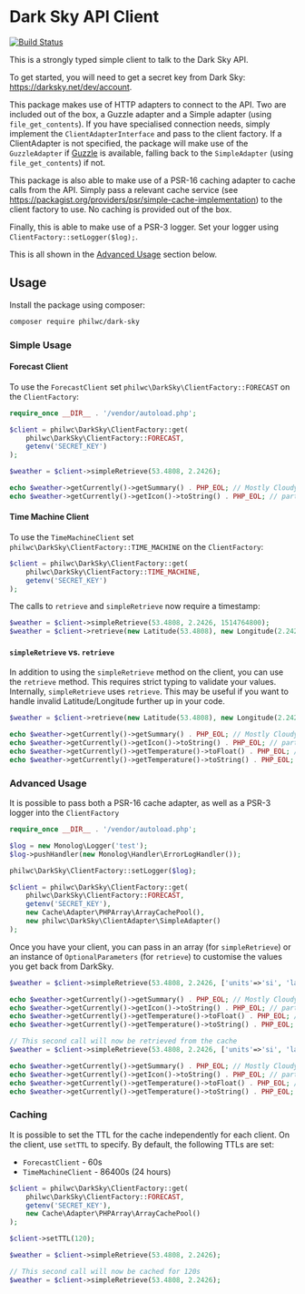 # Dark Sky API Client

[![Build Status](https://travis-ci.org/philwc/dark-sky.svg?branch=master)](https://travis-ci.org/philwc/dark-sky)

This is a strongly typed simple client to talk to the Dark Sky API.

To get started, you will need to get a secret key from Dark Sky: https://darksky.net/dev/account.

This package makes use of HTTP adapters to connect to the API. Two are included out of the box,
a Guzzle adapter and a Simple adapter (using `file_get_contents`). If you have specialised
connection needs, simply implement the `ClientAdapterInterface` and pass to the client factory. 
If a ClientAdapter is not specified, the package will make use of the `GuzzleAdapter` if 
[Guzzle](http://guzzlephp.org/) is available, falling back to the `SimpleAdapter` (using `file_get_contents`)
if not.

This package is also able to make use of a PSR-16 caching adapter to cache calls from the API.
Simply pass a relevant cache service (see https://packagist.org/providers/psr/simple-cache-implementation) 
to the client factory to use. No caching is provided out of the box.

Finally, this is able to make use of a PSR-3 logger. Set your logger using `ClientFactory::setLogger($log);`.

This is all shown in the [Advanced Usage](#advanced-usage) section below.

## Usage

Install the package using composer:

```bash
composer require philwc/dark-sky
```

### Simple Usage

#### Forecast Client
To use the `ForecastClient` set `philwc\DarkSky\ClientFactory::FORECAST` on the `ClientFactory`:
 
```php
require_once __DIR__ . '/vendor/autoload.php';

$client = philwc\DarkSky\ClientFactory::get(
    philwc\DarkSky\ClientFactory::FORECAST, 
    getenv('SECRET_KEY')
);

$weather = $client->simpleRetrieve(53.4808, 2.2426);

echo $weather->getCurrently()->getSummary() . PHP_EOL; // Mostly Cloudy
echo $weather->getCurrently()->getIcon()->toString() . PHP_EOL; // partly-cloudy-day
```
#### Time Machine Client

To use the `TimeMachineClient` set  `philwc\DarkSky\ClientFactory::TIME_MACHINE` on the `ClientFactory`:

```php
$client = philwc\DarkSky\ClientFactory::get(
    philwc\DarkSky\ClientFactory::TIME_MACHINE, 
    getenv('SECRET_KEY')
);
```

The calls to `retrieve` and `simpleRetrieve` now require a timestamp:

```php
$weather = $client->simpleRetrieve(53.4808, 2.2426, 1514764800);
$weather = $client->retrieve(new Latitude(53.4808), new Longitude(2.2426), new DateTimeImmutable('2018-01-01 00:00:00'));
```

#### `simpleRetrieve` vs. `retrieve`

In addition to using the `simpleRetrieve` method on the client, 
you can use the `retrieve` method. This requires strict typing to validate 
your values. Internally, `simpleRetrieve` uses `retrieve`. This may be useful if
you want to handle invalid Latitude/Longitude further up in your code.

```php
$weather = $client->retrieve(new Latitude(53.4808), new Longitude(2.2426), new OptionalParameters(['units'=>'si', 'lang' => 'en']));

echo $weather->getCurrently()->getSummary() . PHP_EOL; // Mostly Cloudy
echo $weather->getCurrently()->getIcon()->toString() . PHP_EOL; // partly-cloudy-day
echo $weather->getCurrently()->getTemperature()->toFloat() . PHP_EOL; // 17.71
echo $weather->getCurrently()->getTemperature()->toString() . PHP_EOL; // 17.71 °C
``` 

### Advanced Usage
It is possible to pass both a PSR-16 cache adapter, as well as a PSR-3 logger into the `ClientFactory`

```php
require_once __DIR__ . '/vendor/autoload.php';

$log = new Monolog\Logger('test');
$log->pushHandler(new Monolog\Handler\ErrorLogHandler());

philwc\DarkSky\ClientFactory::setLogger($log);

$client = philwc\DarkSky\ClientFactory::get(
    philwc\DarkSky\ClientFactory::FORECAST, 
    getenv('SECRET_KEY'), 
    new Cache\Adapter\PHPArray\ArrayCachePool(), 
    new philwc\DarkSky\ClientAdapter\SimpleAdapter()
);
```

Once you have your client, you can pass in an array (for `simpleRetrieve`) or an instance of 
`OptionalParameters` (for `retrieve`) to customise the values you get back from DarkSky.

```php
$weather = $client->simpleRetrieve(53.4808, 2.2426, ['units'=>'si', 'lang' => 'en']);

echo $weather->getCurrently()->getSummary() . PHP_EOL; // Mostly Cloudy
echo $weather->getCurrently()->getIcon()->toString() . PHP_EOL; // partly-cloudy-day
echo $weather->getCurrently()->getTemperature()->toFloat() . PHP_EOL; // 17.71
echo $weather->getCurrently()->getTemperature()->toString() . PHP_EOL; // 17.71 °C

// This second call will now be retrieved from the cache
$weather = $client->simpleRetrieve(53.4808, 2.2426, ['units'=>'si', 'lang' => 'en']);

echo $weather->getCurrently()->getSummary() . PHP_EOL; // Mostly Cloudy
echo $weather->getCurrently()->getIcon()->toString() . PHP_EOL; // partly-cloudy-day
echo $weather->getCurrently()->getTemperature()->toFloat() . PHP_EOL; // 17.71
echo $weather->getCurrently()->getTemperature()->toString() . PHP_EOL; // 17.71 °C
```

### Caching

It is possible to set the TTL for the cache independently for each client. On the client, 
use `setTTL` to specify. By default, the following TTLs are set:

- `ForecastClient` - 60s
- `TimeMachineClient` - 86400s (24 hours)

```php
$client = philwc\DarkSky\ClientFactory::get(
    philwc\DarkSky\ClientFactory::FORECAST,
    getenv('SECRET_KEY'),
    new Cache\Adapter\PHPArray\ArrayCachePool()
);

$client->setTTL(120);

$weather = $client->simpleRetrieve(53.4808, 2.2426);

// This second call will now be cached for 120s
$weather = $client->simpleRetrieve(53.4808, 2.2426);
```
